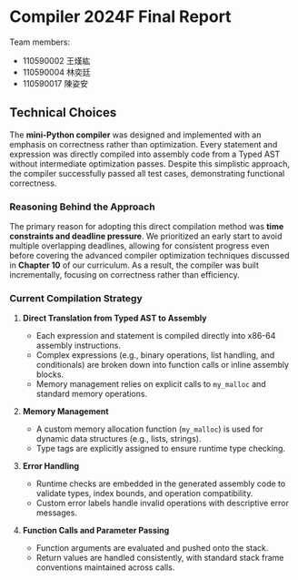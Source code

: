 # Compiler 2024F Final Report
Team members:
+ 110590002 王熯紘 
+ 110590004 林奕廷
+ 110590017 陳姿安


## **Technical Choices**

The **mini-Python compiler** was designed and implemented with an emphasis on correctness rather than optimization. Every statement and expression was directly compiled into assembly code from a Typed AST without intermediate optimization passes. Despite this simplistic approach, the compiler successfully passed all test cases, demonstrating functional correctness.

### **Reasoning Behind the Approach**

The primary reason for adopting this direct compilation method was **time constraints and deadline pressure**. We prioritized an early start to avoid multiple overlapping deadlines, allowing for consistent progress even before covering the advanced compiler optimization techniques discussed in **Chapter 10** of our curriculum. As a result, the compiler was built incrementally, focusing on correctness rather than efficiency.

### **Current Compilation Strategy**

1. **Direct Translation from Typed AST to Assembly**  
   - Each expression and statement is compiled directly into x86-64 assembly instructions.  
   - Complex expressions (e.g., binary operations, list handling, and conditionals) are broken down into function calls or inline assembly blocks.  
   - Memory management relies on explicit calls to `my_malloc` and standard memory operations.

2. **Memory Management**  
   - A custom memory allocation function (`my_malloc`) is used for dynamic data structures (e.g., lists, strings).  
   - Type tags are explicitly assigned to ensure runtime type checking.

3. **Error Handling**  
   - Runtime checks are embedded in the generated assembly code to validate types, index bounds, and operation compatibility.  
   - Custom error labels handle invalid operations with descriptive error messages.

4. **Function Calls and Parameter Passing**  
   - Function arguments are evaluated and pushed onto the stack.  
   - Return values are handled consistently, with standard stack frame conventions maintained across calls.
